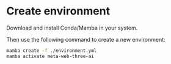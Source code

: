 # Create environment

Download and install Conda/Mamba in your system.

Then use the following command to create a new environment:

```bash
mamba create -f ./environment.yml
mamba activate meta-web-three-ai
```
